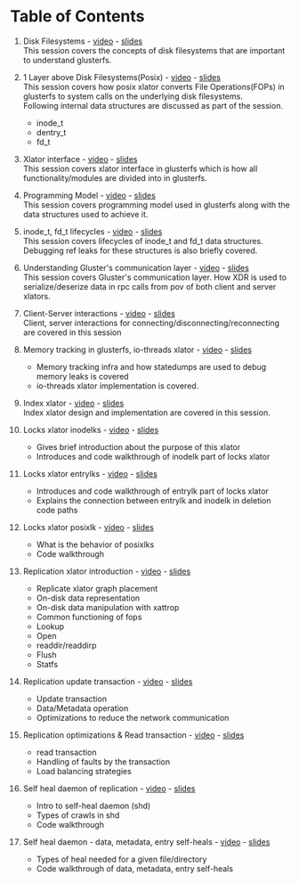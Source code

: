 # Table of Contents
1. Disk Filesystems - [video](https://youtu.be/kD3A_vpVfNk) - [slides](https://www.slideshare.net/PranithKarampuri/glusterfs-session-1-disk-filesystems)  
This session covers the concepts of disk filesystems that are important to understand glusterfs.  

2. 1 Layer above Disk Filesystems(Posix) - [video](https://youtu.be/eNoargRqOHQ) - [slides](https://www.slideshare.net/PranithKarampuri/glusterfs-session-2-1-layer-above-disk-filesystems)  
This session covers how posix xlator converts File Operations(FOPs) in glusterfs to system calls on the underlying disk filesystems.  
Following internal data structures are discussed as part of the session.
    - inode_t
    - dentry_t
    - fd_t  
3. Xlator interface - [video](https://youtu.be/EnYAzpR336I) - [slides](https://www.slideshare.net/PranithKarampuri/gluster-dev-session-3-xlator-interface)  
This session covers xlator interface in glusterfs which is how all functionality/modules are divided into in glusterfs.  
4. Programming Model - [video](https://youtu.be/tmSpZT2nAVo) - [slides](https://www.slideshare.net/PranithKarampuri/glusterfs-session-4-call-frame-and-programming-model-247038588)  
This session covers programming model used in glusterfs along with the data structures used to achieve it.  
5. inode_t, fd_t lifecycles - [video](https://youtu.be/Sl7ZHYpDe14) - [slides](https://www.slideshare.net/PranithKarampuri/glusterfs-session-5-inode-t-fdt-lifecycles)  
This session covers lifecycles of inode_t and fd_t data structures. Debugging ref leaks for these structures is also briefly covered.  
6. Understanding Gluster's communication layer - [video](https://youtu.be/MkQSWvvNj-c) - [slides](https://www.slideshare.net/PranithKarampuri/gluster-dev-session-6-understanding-glusters-network-communication-layer)  
This session covers Gluster's communication layer. How XDR is used to serialize/deserize data in rpc calls from pov of both client and server xlators.  
7. Client-Server interactions - [video](https://youtu.be/jlQUPZYX3NE) - [slides](https://www.slideshare.net/PranithKarampuri/glusterfs-session-7-client-server-interactions)  
Client, server interactions for connecting/disconnecting/reconnecting are covered in this session  
8. Memory tracking in glusterfs, io-threads xlator - [video](https://youtu.be/0Ymz1ZYK4tc) - [slides](https://www.slideshare.net/PranithKarampuri/glusterfs-session-8-memory-tracking-infra-iothreads)  
    - Memory tracking infra and how statedumps are used to debug memory leaks is covered  
    - io-threads xlator implementation is covered.  
9. Index xlator - [video](https://youtu.be/WYQKsNYXmrM) - [slides](https://www.slideshare.net/PranithKarampuri/glusterfs-session-9-index-xlator)  
Index xlator design and implementation are covered in this session.  
10. Locks xlator inodelks - [video](https://youtu.be/1AIMbxmAKwc) - [slides](https://www.slideshare.net/PranithKarampuri/glusterfs-session-10-locks-xlator-inodelks)  
    - Gives brief introduction about the purpose of this xlator  
    - Introduces and code walkthrough of inodelk part of locks xlator  
11. Locks xlator entrylks - [video](https://youtu.be/BCgm5hNWFbE) - [slides](https://www.slideshare.net/PranithKarampuri/glusterfs-session-11-locks-xlator-entrylks)  
    - Introduces and code walkthrough of entrylk part of locks xlator  
    - Explains the connection between entrylk and inodelk in deletion code paths  
12. Locks xlator posixlk - [video](https://youtu.be/E7J_W50iRDw) - [slides](https://www.slideshare.net/PranithKarampuri/glusterfs-session-12-locks-xlator-posixlk)
    - What is the behavior of posixlks
    - Code walkthrough
13. Replication xlator introduction - [video](https://youtu.be/cW4CHLHf_jY) - [slides](https://www.slideshare.net/PranithKarampuri/glusterfs-session-13-replication-introduction)  
    - Replicate xlator graph placement  
    - On-disk data representation  
    - On-disk data manipulation with xattrop  
    - Common functioning of fops  
    - Lookup  
    - Open  
    - readdir/readdirp  
    - Flush  
    - Statfs  
14. Replication update transaction - [video](https://youtu.be/ku6nF7WWHh8) - [slides](https://www.slideshare.net/PranithKarampuri/glusterfs-session-14-replication-update-fops)  
    - Update transaction  
    - Data/Metadata operation  
    - Optimizations to reduce the network communication  
15. Replication optimizations & Read transaction - [video](https://youtu.be/dZq8J_bsDAY) - [slides](https://www.slideshare.net/PranithKarampuri/glusterfs-session-15-replication-read-transactions)  
    - read transaction  
    - Handling of faults by the transaction  
    - Load balancing strategies  
16. Self heal daemon of replication - [video](https://youtu.be/CnDw1uosGiI) - [slides](https://www.slideshare.net/PranithKarampuri/glusterfs-session-16-selfheal-daemon-for-replication)
    - Intro to self-heal daemon (shd)
    - Types of crawls in shd
    - Code walkthrough
17. Self heal daemon - data, metadata, entry self-heals - [video](https://youtu.be/aiBFO_ggSVA) - [slides](https://www.slideshare.net/PranithKarampuri/glusterfs-session-17-self-heal-daemon-data-metadata-entry-healing)
    - Types of heal needed for a given file/directory
    - Code walkthrough of data, metadata, entry self-heals
